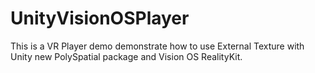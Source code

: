 # UnityVisionOSPlayer

This is a VR Player demo demonstrate how to use External Texture with Unity new PolySpatial package and Vision OS RealityKit.
